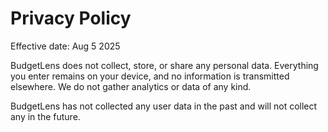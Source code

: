 # Privacy Policy

Effective date: Aug 5 2025

BudgetLens does not collect, store, or share any personal data. Everything you enter remains on your device, and no information is transmitted elsewhere. We do not gather analytics or data of any kind.

BudgetLens has not collected any user data in the past and will not collect any in the future.

